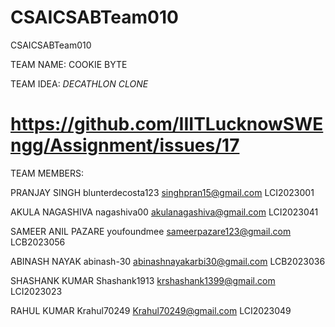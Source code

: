 # CSAICSABTeam010
CSAICSABTeam010

TEAM NAME: COOKIE BYTE

TEAM IDEA: *DECATHLON CLONE*

# https://github.com/IIITLucknowSWEngg/Assignment/issues/17

TEAM MEMBERS:

PRANJAY SINGH blunterdecosta123 singhpran15@gmail.com LCI2023001

AKULA NAGASHIVA nagashiva00 akulanagashiva@gmail.com LCI2023041

SAMEER ANIL PAZARE youfoundmee sameerpazare123@gmail.com LCB2023056

ABINASH NAYAK abinash-30 abinashnayakarbi30@gmail.com  LCB2023036

SHASHANK KUMAR Shashank1913 krshashank1399@gmail.com LCI2023023

RAHUL KUMAR Krahul70249 Krahul70249@gmail.com LCI2023049 
